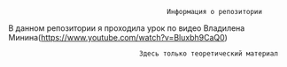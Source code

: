                                             Информация о репозитории

   В данном репозитории я проходила урок по видео Владилена Минина(https://www.youtube.com/watch?v=Bluxbh9CaQ0)
   
                                     Здесь только теоретический материал
